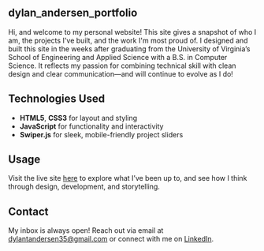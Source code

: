 ## dylan_andersen_portfolio

Hi, and welcome to my personal website! This site gives a snapshot of who I am, the projects I've built, and the work I'm most proud of. I designed and built this site in the weeks after graduating from the University of Virginia’s School of Engineering and Applied Science with a B.S. in Computer Science. It reflects my passion for combining technical skill with clean design and clear communication—and will continue to evolve as I do!

## Technologies Used

- **HTML5**, **CSS3** for layout and styling  
- **JavaScript** for functionality and interactivity  
- **Swiper.js** for sleek, mobile-friendly project sliders  

## Usage

Visit the live site [here](https://dylanandersen35.github.io/dylan_andersen_portfolio/) to explore what I’ve been up to, and see how I think through design, development, and storytelling.

## Contact

My inbox is always open! Reach out via email at [dylantandersen35@gmail.com](mailto:dylantandersen35@gmail.com) or connect with me on [LinkedIn](https://www.linkedin.com/in/dylan-andersen-9900a6251/).
